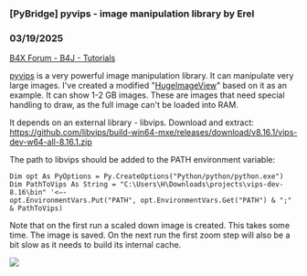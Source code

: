 ### [PyBridge] pyvips - image manipulation library by Erel
### 03/19/2025
[B4X Forum - B4J - Tutorials](https://www.b4x.com/android/forum/threads/166206/)

[pyvips](https://github.com/libvips/pyvips) is a very powerful image manipulation library. It can manipulate very large images. I've created a modified "[HugeImageView](https://www.b4x.com/android/forum/threads/b4x-hugeimageview-show-very-large-images.132905/#content)" based on it as an example. It can show 1-2 GB images. These are images that need special handling to draw, as the full image can't be loaded into RAM.  
  
It depends on an external library - libvips. Download and extract: <https://github.com/libvips/build-win64-mxe/releases/download/v8.16.1/vips-dev-w64-all-8.16.1.zip>  
  
The path to libvips should be added to the PATH environment variable:  

```B4X
Dim opt As PyOptions = Py.CreateOptions("Python/python/python.exe")  
Dim PathToVips As String = "C:\Users\H\Downloads\projects\vips-dev-8.16\bin" '<—-  
opt.EnvironmentVars.Put("PATH", opt.EnvironmentVars.Get("PATH") & ";" & PathToVips)
```

  
  
Note that on the first run a scaled down image is created. This takes some time. The image is saved. On the next run the first zoom step will also be a bit slow as it needs to build its internal cache.  
  
![](https://www.b4x.com/android/forum/attachments/162768)